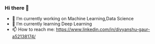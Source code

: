 ### Hi there 👋




- 🔭 I’m currently working on Machine Learning,Data Science
- 🌱 I’m currently learning Deep Learning
- 📫 How to reach me: https://www.linkedin.com/in/divyanshu-gaur-a52138174/

